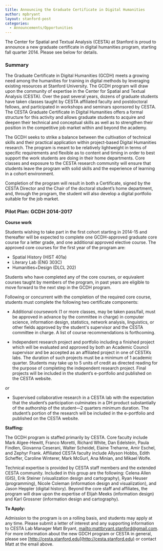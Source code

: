 ```yaml
---
title: Announcing the Graduate Certificate in Digital Humanities
author: mpbryant
layout: stanford-post
categories:
  - Announcements/Opportunities
---
```


The Center for Spatial and Textual Analysis (CESTA) at Stanford is proud to
announce a new graduate certificate in digital humanities program, starting fall
quarter 2014. Please see below for details.

### Summary

The Graduate Certificate in Digital Humanities (GCDH) meets a growing need among
the humanities for training in digital methods by leveraging existing resources
at Stanford University.  The GCDH program will draw upon the community of
expertise in the Center for Spatial and Textual Analysis (CESTA).  Over the past
several years, dozens of graduate students have taken classes taught by CESTA
affiliated faculty and postdoctoral fellows, and participated in workshops and
seminars sponsored by CESTA. The CESTA Graduate Certificate in Digital
Humanities offers a formal structure for this activity and allows graduate
students to acquire and deepen their technical and conceptual skills as well as
to strengthen their position in the competitive job market within and beyond the
academy.

The GCDH seeks to strike a balance between the cultivation of technical skills
and their practical application within project-based Digital Humanities
research.  The program is meant to be relatively lightweight in terms of
specific requirements and flexible as to content and timing in order to best
support the work students are doing in their home departments.  Core classes and
exposure to the CESTA research community will ensure that students leave the
program with solid skills and the experience of learning in a cohort
environment.

Completion of the program will result in both a Certificate, signed by the CESTA
Director and the Chair of the doctoral student’s home department, and, through
the program, the student will also develop a digital portfolio suitable for the
job market.

### Pilot Plan: GCDH 2014-2017

**Course work**

Students wishing to take part in the first cohort starting in 2014-15 and
thereafter will be expected to complete one GCDH-approved graduate core course
for a letter grade, and one additional approved elective course.  The approved
core courses for the first year of the program are:

  * Spatial History (HIST 401a)
  * Literary Lab (ENG 303C)
  * Humanities+Design (DLCL 202)

Students who have completed any of the core courses, or equivalent courses
taught by members of the program, in past years are eligible to move forward to
the next step in the GCDH program.

Following or concurrent with the completion of the required core course,
students must complete the following two certificate components:

  * Additional coursework (1 or more classes, may be taken pass/fail, must be
approved in advance by the committee in charge) in computer science, information
design, statistics, network analysis, linguistics, or other fields approved by
the student's supervisor and the CESTA committee in charge. A list of course
recommendations is forthcoming.

  * Independent research project and portfolio including a finished project
which will be evaluated and approved by both an Academic Council supervisor and
be accepted as an affiliated project in one of CESTA’s labs.  The duration of
such projects must be a minimum of 1 academic quarter. Students may take up to
5 units of credit as directed reading for the purpose of completing the
independent research project.  Final projects will be included in the student’s
e-portfolio and published on the CESTA website.

*or*

  * Supervised collaborative research in a CESTA lab with the expectation that the
student’s participation culminates in a DH product substantially of the
authorship of the student—2 quarters minimum duration. The student’s portion of
the research will be included in the e-portfolio and published on the CESTA
website.

**Staffing:**

The GCDH program is staffed primarily by CESTA. Core faculty include Mark
Algee-Hewitt, Franco Moretti, Richard White, Dan Edelstein, Paula Findlen,
Giovanna Ceserani, Walter Scheidel, Elaine Treharne, Amir Eschel, and Zephyr
Frank. Affiliated CESTA faculty include Allyson Hobbs, Edith Scheffer, Caroline
Winterer, Mark McGurl, Ana Minian, and Mikael Wolfe.

Technical expertise is provided by CESTA staff members and the extended CESTA
community. Included in this group are the following: Celena Allen (GIS), Erik
Steiner (visualization design and cartography), Ryan Heuser (programming),
Nicole Coleman (information design and visualization), and Jason Heppler
(digital history). Beyond the core staff and affiliates, the program will draw
upon the expertise of Elijah Meeks (information design) and Karl Grossner
(information design and cartography).

**To Apply:**

Admission to the program is on a rolling basis, and students may apply at any
time. Please submit a letter of interest and any supporting information to CESTA
Lab Manager Matt Bryant,
[mailto:mattbryant.stanford@gmail.com](mattbryant.stanford@gmail.com). For more
information about the new GDCH program or CESTA in general, please see
[http://cesta.stanford.edu](http://cesta.stanford.edu) or contact Matt at the
email above.


